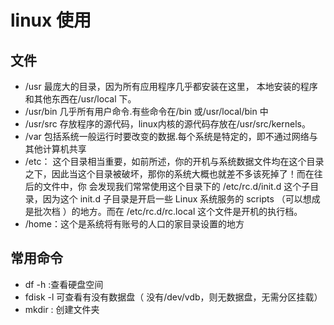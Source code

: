 linux 使用
=========================================
## 文件

- /usr 最庞大的目录，因为所有应用程序几乎都安装在这里， 本地安装的程序和其他东西在/usr/local 下。
- /usr/bin 几乎所有用户命令.有些命令在/bin 或/usr/local/bin 中
- /usr/src 存放程序的源代码，linux内核的源代码存放在/usr/src/kernels。
- /var 包括系统一般运行时要改变的数据.每个系统是特定的，即不通过网络与其他计算机共享
- /etc： 这个目录相当重要，如前所述，你的开机与系统数据文件均在这个目录之下，因此当这个目录被破坏，那你的系统大概也就差不多该死掉了！而在往后的文件中，你 会发现我们常常使用这个目录下的 /etc/rc.d/init.d 这个子目录，因为这个 init.d 子目录是开启一些 Linux 系统服务的 scripts （可以想成是批次档 ）的地方。而在 /etc/rc.d/rc.local 这个文件是开机的执行档。
- /home：这个是系统将有账号的人口的家目录设置的地方
## 常用命令

- df -h  :查看硬盘空间
- fdisk -l 可查看有没有数据盘（ 没有/dev/vdb，则无数据盘，无需分区挂载）
- mkdir  : 创建文件夹

